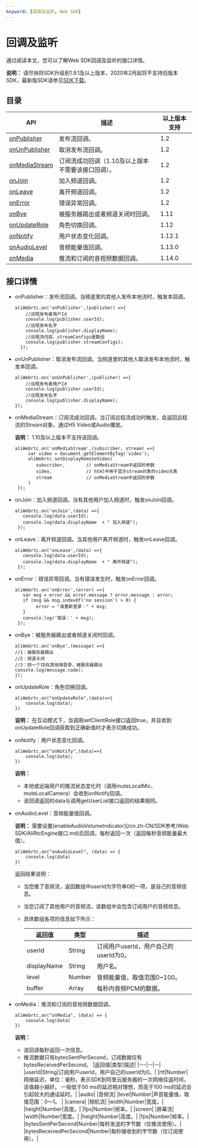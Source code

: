 ```yaml
---
keyword: [回调及监听, Web SDK]
---
```


# 回调及监听

通过阅读本文，您可以了解Web SDK回调及监听的接口详情。

**说明：** 请尽快将SDK升级到1.9.1及以上版本，2020年2月起将不支持旧版本SDK，最新版SDK请参见[SDK下载](/cn.zh-CN/SDK参考/SDK下载.md)。

## 目录

|API|描述|以上版本支持|
|---|--|------|
|[onPublisher](#li_wg6_64m_i4u)|发布流回调。|1.2|
|[onUnPublisher](#li_e6z_6dz_eps)|取消发布流回调。|1.2|
|[onMediaStream](#li_f38_22p_quv)|订阅流成功回调（1.10及以上版本不需要该接口回调）。|1.2|
|[onJoin](#li_9mo_z7f_dib)|加入频道回调。|1.2|
|[onLeave](#li_zdd_q9b_ew6)|离开频道回调。|1.2|
|[onError](#li_d2u_4uh_g22)|错误异常回调。|1.2|
|[onBye](#li_tsk_uh4_u3k)|被服务器踢出或者频道关闭时回调。|1.11|
|[onUpdateRole](#li_2cj_asm_3rs)|角色切换回调。|1.12|
|[onNotify](#li_il8_mog_d5r)|用户状态变化回调。|1.12.1|
|[onAudioLevel](#li_hgf_oqd_o9k)|音频能量值回调。|1.13.0|
|[onMedia](#li_hn3_6qi_j17)|推流和订阅的音视频数据回调。|1.14.0|

## 接口详情

-   onPublisher：发布流回调。当频道里的其他人发布本地流时，触发本回调。

    ```
    aliWebrtc.on('onPublisher',(publisher) =>{
        //远程发布者用户Id
        console.log(publisher.userId);
        //远程发布名字
        console.log(publisher.displayName);
        //远程流内容，streamConfigs是数组
        console.log(publisher.streamConfigs);
      });
    ```

-   onUnPublisher：取消发布流回调。当频道里的其他人取消发布本地流时，触发本回调。

    ```
    aliWebrtc.on('onUnPublisher',(publisher) =>{
        //远程发布者用户Id
        console.log(publisher.userId);
        //远程发布名字
        console.log(publisher.displayName);
    });
    ```

-   onMediaStream：订阅流成功回调。当订阅远程流成功时触发，会返回远程流的Stream对象，通过H5 Video或Audio播放。

    **说明：** 1.10及以上版本不支持该回调。

    ```
    aliWebrtc.on('onMediaStream',(subscriber, stream) =>{
         var video = document.getElementByTag('video');
         aliWebrtc.setDisplayRemoteVideo(
            subscriber,        // onMediaStream中返回的参数
            video,             // html中用于显示stream对象的video元素
            stream             // onMediaStream中返回的参数
         )
     });
    ```

-   onJoin：加入频道回调。当有其他用户加入频道时，触发onJoin回调。

    ```
    aliWebrtc.on('onJoin',(data) =>{
       console.log(data.userId);
       console.log(data.displayName  + " 加入频道");
     });
    ```

-   onLeave：离开频道回调。当其他用户离开频道时，触发onLeave回调。

    ```
    aliWebrtc.on('onLeave',(data) =>{
       console.log(data.userId);
       console.log(data.displayName  + " 离开频道");
     });
    ```

-   onError：错误异常回调。当有错误发生时，触发onError回调。

    ```
    aliWebrtc.on('onError',(error) =>{
       var msg = error && error.message ? error.message : error;
       if (msg && msg.indexOf('no session') > 0) {
            error = "请重新登录：" + msg;
       }
       console.log('错误：' + msg);
     });
    ```

-   onBye：被服务器踢出或者频道关闭时回调。

    ```
    aliWebrtc.on('onBye',(message) =>{ 
    //1：被服务器踢出 
    //2：频道关闭 
    //3：同一个ID在其他端登录，被服务器踢出 
    console.log(message.code); 
    });
    ```

-   onUpdateRole：角色切换回调。

    ```
    aliWebrtc.on("onUpdateRole",(data)=>{
        console.log(data);
    })
    ```

    **说明：** 在互动模式下，当调用setClientRole接口返回true，并且收到onUpdateRole回调获取到正确新值时才表示切换成功。

-   onNotify：用户状态变化回调。

    ```
    aliWebrtc.on("onNotify",(data)=>{
        console.log(data);
    })
    ```

    **说明：**

    -   本地或远端用户的推流状态变化时（调用muteLocalMic、muteLocalCamera）会收到onNotify回调。
    -   该回调返回的data与调用getUserList接口返回的结果相同。
-   onAudioLevel：音频能量值回调。

    **说明：** 需要设置[enableAudioVolumeIndicator](/cn.zh-CN/SDK参考/Web SDK/AliRtcEngine接口.md)后回调，每秒返回一次（返回每秒音频能量最大值）。

    ```
    aliWebrtc.on("onAudioLevel", (data) => {
        console.log(data)
    })
    ```

    返回结果说明：

    -   当您推了音频流，返回数组中userId为字符串0的一项，是自己的音频信息。
    -   当您订阅了其他用户的音频流，该数组中会包含订阅用户的音频信息。
    -   具体数组各项的信息如下所示：

        |返回值|类型|描述|
        |---|--|--|
        |userId|String|订阅用户userId，用户自己的userId为0。|
        |displayName|String|用户名。|
        |level|Number|音频能量值，取值范围0~100。|
        |buffer|Array|每秒内音频PCM的数据。|

-   onMedia：推流和订阅的音视频数据回调。

    ```
    aliWebrtc.on("onMedia", (data) => {
        console.log(data)
    })
    ```

    **说明：**

    -   该回调每秒返回一次信息。
    -   推流数据只有bytesSentPerSecond，订阅数据仅有bytesReceivedPerSecond。
    |返回值|类型|描述|
    |---|--|--|
    |userId|String|订阅用户userId，用户自己的userId为0。|
    |rtt|Number|网络延迟，单位：毫秒。表示SDK到阿里云服务器的一次网络往返时间，该值越小越好。 一般低于50 ms的延迟相对理想，而高于100 ms的延迟会引起较大的通话延时。|
    |audio| |音频流|
    |level|Number|声音能量值，取值范围：0～1。 |
    |camera| |相机流|
    |width|Number|宽度。|
    |height|Number|高度。|
    |fps|Number|帧率。|
    |screen| |屏幕流|
    |width|Number|宽度。|
    |height|Number|高度。|
    |fps|Number|帧率。|
    |bytesSentPerSecond|Number|每秒发送的字节数（仅推流使用）。|
    |bytesReceivedPerSecond|Number|每秒接收到的字节数（仅订阅使用）。|



